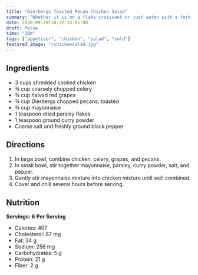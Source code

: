```yaml
---
title: "Dierbergs Toasted Pecan Chicken Salad"
summary: "Whether it is on a flaky croissant or just eaten with a fork, its tender, creamy texture and great flavor make it a winner"
date: 2020-09-29T10:22:33-05:00
draft: false
time: "10m"
tags: ["appetizer", "chicken", "salad", "cold"]
featured_image: "/chickensalad.jpg"
---
```


## Ingredients

- 3 cups shredded cooked chicken
- ¾ cup coarsely chopped celery
- ¾ cup halved red grapes
- ¾ cup Dierbergs chopped pecans, toasted
- ¾ cup mayonnaise
- 1 teaspoon dried parsley flakes
- 1 teaspoon ground curry powder
- Coarse salt and freshly ground black pepper 

## Directions

1. In large bowl, combine chicken, celery, grapes, and pecans.
1. In small bowl, stir together mayonnaise, parsley, curry powder, salt, and pepper.
1. Gently stir mayonnaise mixture into chicken mixture until well combined.
1. Cover and chill several hours before serving. 

## Nutrition

__Servings: 6__
__Per Serving__
- Calories: 407
- Cholesterol: 87 mg
- Fat: 34 g
- Sodium: 256 mg
- Carbohydrates: 5 g
- Protein: 21 g
- Fiber: 2 g 
